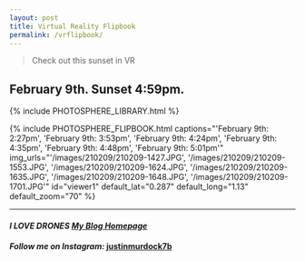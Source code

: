 ```yaml
---
layout: post
title: Virtual Reality Flipbook
permalink: /vrflipbook/
---
```


> Check out this sunset in VR

## February 9th. Sunset 4:59pm.

{% include PHOTOSPHERE_LIBRARY.html %}

{% include PHOTOSPHERE_FLIPBOOK.html captions="'February 9th: 2:27pm', 'February 9th: 3:53pm', 'February 9th: 4:24pm', 'February 9th: 4:35pm', 'February 9th: 4:48pm', 'February 9th: 5:01pm'" img_urls="'/images/210209/210209-1427.JPG', '/images/210209/210209-1553.JPG', '/images/210209/210209-1624.JPG', '/images/210209/210209-1635.JPG', '/images/210209/210209-1648.JPG', '/images/210209/210209-1701.JPG'" id="viewer1" default_lat="0.287" default_long="1.13" default_zoom="70" %}

___

#### _**I LOVE DRONES [My Blog Homepage](/)**_
#### _Follow me on Instagram:_ [**justinmurdock7b**](https://www.instagram.com/justinmurdock7b/?hl=en)
